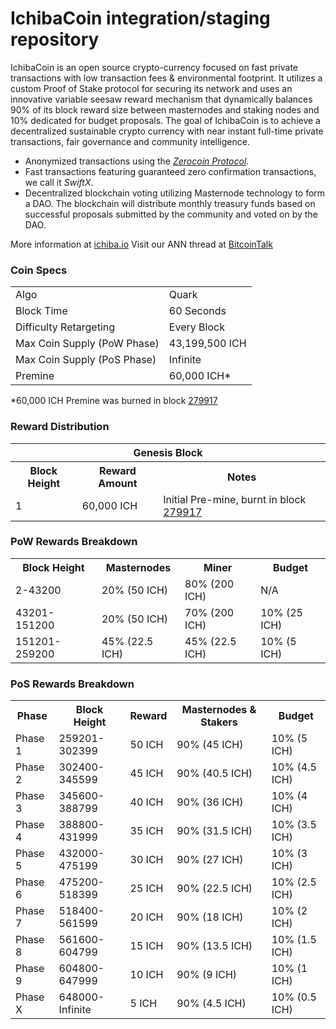 IchibaCoin integration/staging repository
=====================================

IchibaCoin is an open source crypto-currency focused on fast private transactions with low transaction fees & environmental footprint.  It utilizes a custom Proof of Stake protocol for securing its network and uses an innovative variable seesaw reward mechanism that dynamically balances 90% of its block reward size between masternodes and staking nodes and 10% dedicated for budget proposals. The goal of IchibaCoin is to achieve a decentralized sustainable crypto currency with near instant full-time private transactions, fair governance and community intelligence.
- Anonymized transactions using the [_Zerocoin Protocol_](http://www.ichibacoin.org/zich).
- Fast transactions featuring guaranteed zero confirmation transactions, we call it _SwiftX_.
- Decentralized blockchain voting utilizing Masternode technology to form a DAO. The blockchain will distribute monthly treasury funds based on successful proposals submitted by the community and voted on by the DAO.

More information at [ichiba.io](http://www.ichibacoin.io) Visit our ANN thread at [BitcoinTalk](http://www.bitcointalk.org/index.php?topic=1262920)

### Coin Specs
<table>
<tr><td>Algo</td><td>Quark</td></tr>
<tr><td>Block Time</td><td>60 Seconds</td></tr>
<tr><td>Difficulty Retargeting</td><td>Every Block</td></tr>
<tr><td>Max Coin Supply (PoW Phase)</td><td>43,199,500 ICH</td></tr>
<tr><td>Max Coin Supply (PoS Phase)</td><td>Infinite</td></tr>
<tr><td>Premine</td><td>60,000 ICH*</td></tr>
</table>

*60,000 ICH Premine was burned in block [279917](http://www.presstab.pw/phpexplorer/IchibaCoin/block.php?blockhash=206d9cfe859798a0b0898ab00d7300be94de0f5469bb446cecb41c3e173a57e0)

### Reward Distribution

<table>
<th colspan=4>Genesis Block</th>
<tr><th>Block Height</th><th>Reward Amount</th><th>Notes</th></tr>
<tr><td>1</td><td>60,000 ICH</td><td>Initial Pre-mine, burnt in block <a href="http://www.presstab.pw/phpexplorer/IchibaCoin/block.php?blockhash=206d9cfe859798a0b0898ab00d7300be94de0f5469bb446cecb41c3e173a57e0">279917</a></td></tr>
</table>

### PoW Rewards Breakdown

<table>
<th>Block Height</th><th>Masternodes</th><th>Miner</th><th>Budget</th>
<tr><td>2-43200</td><td>20% (50 ICH)</td><td>80% (200 ICH)</td><td>N/A</td></tr>
<tr><td>43201-151200</td><td>20% (50 ICH)</td><td>70% (200 ICH)</td><td>10% (25 ICH)</td></tr>
<tr><td>151201-259200</td><td>45% (22.5 ICH)</td><td>45% (22.5 ICH)</td><td>10% (5 ICH)</td></tr>
</table>

### PoS Rewards Breakdown

<table>
<th>Phase</th><th>Block Height</th><th>Reward</th><th>Masternodes & Stakers</th><th>Budget</th>
<tr><td>Phase 1</td><td>259201-302399</td><td>50 ICH</td><td>90% (45 ICH)</td><td>10% (5 ICH)</td></tr>
<tr><td>Phase 2</td><td>302400-345599</td><td>45 ICH</td><td>90% (40.5 ICH)</td><td>10% (4.5 ICH)</td></tr>
<tr><td>Phase 3</td><td>345600-388799</td><td>40 ICH</td><td>90% (36 ICH)</td><td>10% (4 ICH)</td></tr>
<tr><td>Phase 4</td><td>388800-431999</td><td>35 ICH</td><td>90% (31.5 ICH)</td><td>10% (3.5 ICH)</td></tr>
<tr><td>Phase 5</td><td>432000-475199</td><td>30 ICH</td><td>90% (27 ICH)</td><td>10% (3 ICH)</td></tr>
<tr><td>Phase 6</td><td>475200-518399</td><td>25 ICH</td><td>90% (22.5 ICH)</td><td>10% (2.5 ICH)</td></tr>
<tr><td>Phase 7</td><td>518400-561599</td><td>20 ICH</td><td>90% (18 ICH)</td><td>10% (2 ICH)</td></tr>
<tr><td>Phase 8</td><td>561600-604799</td><td>15 ICH</td><td>90% (13.5 ICH)</td><td>10% (1.5 ICH)</td></tr>
<tr><td>Phase 9</td><td>604800-647999</td><td>10 ICH</td><td>90% (9 ICH)</td><td>10% (1 ICH)</td></tr>
<tr><td>Phase X</td><td>648000-Infinite</td><td>5 ICH</td><td>90% (4.5 ICH)</td><td>10% (0.5 ICH)</td></tr>
</table>
